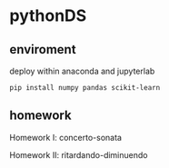 # pythonDS

## enviroment

deploy within anaconda and jupyterlab

`pip install numpy pandas scikit-learn`

## homework

Homework I: concerto-sonata

Homework II: ritardando-diminuendo